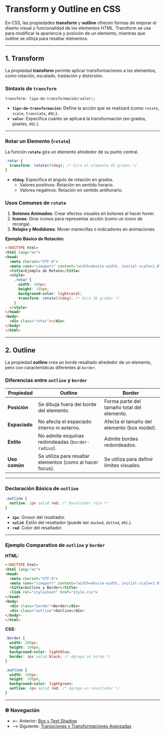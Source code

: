 # **Transform y Outline en CSS**

En CSS, las propiedades **transform** y **outline** ofrecen formas de mejorar el diseño visual y funcionalidad de los elementos HTML. Transform se usa para modificar la apariencia y posición de un elemento, mientras que outline se utiliza para resaltar elementos.

---

## **1. Transform**

La propiedad **transform** permite aplicar transformaciones a los elementos, como rotación, escalado, traslación y distorsión.

### **Sintaxis de `transform`**

```css
transform: tipo-de-transformación(valor);
```

- **`tipo-de-transformación`**: Define la acción que se realizará (como `rotate`, `scale`, `translate`, etc.).
- **`valor`**: Especifica cuánto se aplicará la transformación (en grados, píxeles, etc.).

---

### **Rotar un Elemento (`rotate`)**

La función **`rotate`** gira un elemento alrededor de su punto central.

```css
.rotar {
  transform: rotate(45deg); /* Gira el elemento 45 grados */
}
```

- **`45deg`**: Especifica el ángulo de rotación en grados.  
  - Valores positivos: Rotación en sentido horario.  
  - Valores negativos: Rotación en sentido antihorario.

### **Usos Comunes de `rotate`**

1. **Botones Animados**: Crear efectos visuales en botones al hacer hover.
2. **Iconos**: Girar iconos para representar acción (como un icono de recarga).
3. **Relojes y Medidores**: Mover manecillas o indicadores en animaciones.

**Ejemplo Básico de Rotación:**

```html
<!DOCTYPE html>
<html lang="es">
<head>
  <meta charset="UTF-8">
  <meta name="viewport" content="width=device-width, initial-scale=1.0">
  <title>Ejemplo de Rotate</title>
  <style>
    .rotar {
      width: 100px;
      height: 100px;
      background-color: lightcoral;
      transform: rotate(30deg); /* Gira 30 grados */
    }
  </style>
</head>
<body>
  <div class="rotar"></div>
</body>
</html>
```

---

## **2. Outline**

La propiedad **outline** crea un borde resaltado alrededor de un elemento, pero con características diferentes al `border`.

### **Diferencias entre `outline` y `border`**

| **Propiedad**  | **Outline**                                                | **Border**                               |
|-----------------|-----------------------------------------------------------|------------------------------------------|
| **Posición**    | Se dibuja fuera del borde del elemento.                   | Forma parte del tamaño total del elemento. |
| **Espaciado**   | No afecta el espaciado interno ni externo.                | Afecta el tamaño del elemento (box model). |
| **Estilo**      | No admite esquinas redondeadas (`border-radius`).          | Admite bordes redondeados.                |
| **Uso común**   | Se utiliza para resaltar elementos (como al hacer focus). | Se utiliza para definir límites visuales. |

---

### **Declaración Básica de `outline`**

```css
.outline {
  outline: 2px solid red; /* Resaltador rojo */
}
```

- **`2px`**: Grosor del resaltador.  
- **`solid`**: Estilo del resaltador (puede ser `dashed`, `dotted`, etc.).  
- **`red`**: Color del resaltador.

---

### **Ejemplo Comparativo de `outline` y `border`**

**HTML:**

```html
<!DOCTYPE html>
<html lang="es">
<head>
  <meta charset="UTF-8">
  <meta name="viewport" content="width=device-width, initial-scale=1.0">
  <title>Outline y Border</title>
  <link rel="stylesheet" href="style.css">
</head>
<body>
  <div class="border">Border</div>
  <div class="outline">Outline</div>
</body>
</html>
```

**CSS:**

```css
.border {
  width: 200px;
  height: 100px;
  background-color: lightblue;
  border: 4px solid black; /* Agrega un borde */
}

.outline {
  width: 200px;
  height: 100px;
  background-color: lightgreen;
  outline: 4px solid red; /* Agrega un resaltador */
}
```

---

### 🌐 Navegación

- <-- Anterior: [Box y Text Shadow](Box%20y%20Text%20Shadow.md)  
- --> Siguiente: [Transiciones y Transformaciones Avanzadas](Transiciones.md)  

